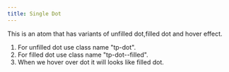 ```yaml
---
title: Single Dot
---
```


This is an atom that has variants of unfilled dot,filled dot and hover effect.
1. For unfilled dot use class name "tp-dot".
2. For filled dot use class name "tp-dot--filled".
3. When we hover over dot it will looks like filled dot.
